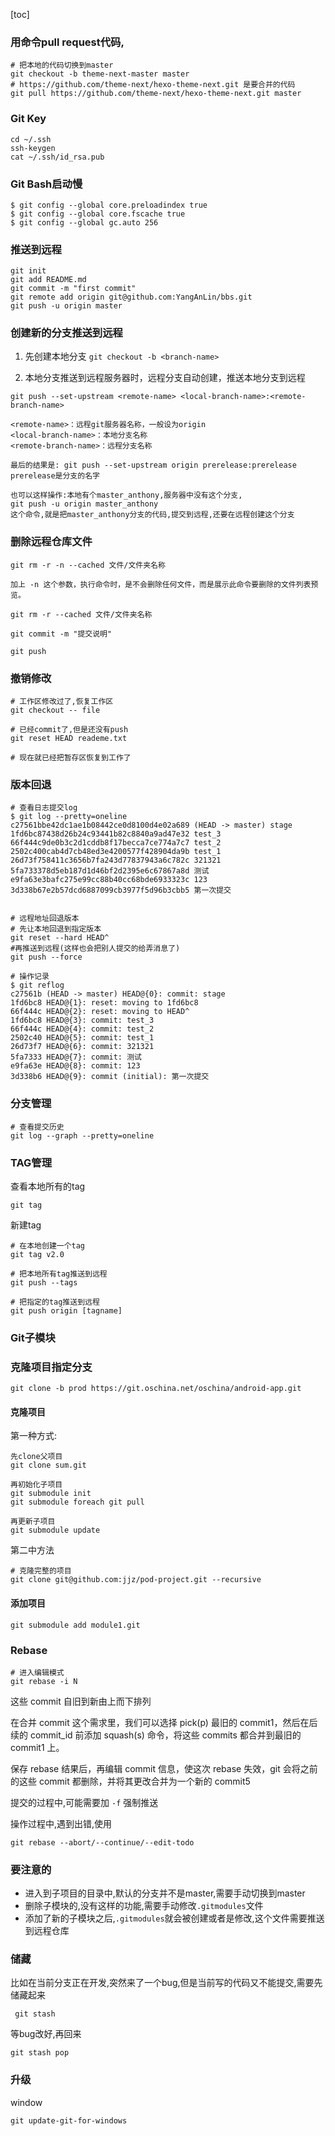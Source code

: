 [toc]

### 用命令pull request代码,

```sehll
# 把本地的代码切换到master
git checkout -b theme-next-master master
# https://github.com/theme-next/hexo-theme-next.git 是要合并的代码
git pull https://github.com/theme-next/hexo-theme-next.git master
```

### Git Key

```shell
cd ~/.ssh
ssh-keygen
cat ~/.ssh/id_rsa.pub
```

### Git Bash启动慢
```shell
$ git config --global core.preloadindex true
$ git config --global core.fscache true
$ git config --global gc.auto 256
```

### 推送到远程
```shell
git init
git add README.md
git commit -m "first commit"
git remote add origin git@github.com:YangAnLin/bbs.git
git push -u origin master
```

### 创建新的分支推送到远程

1. 先创建本地分支
`git checkout -b <branch-name>`

2. 本地分支推送到远程服务器时，远程分支自动创建，推送本地分支到远程
```shell
git push --set-upstream <remote-name> <local-branch-name>:<remote-branch-name>

<remote-name>：远程git服务器名称，一般设为origin
<local-branch-name>：本地分支名称
<remote-branch-name>：远程分支名称

最后的结果是: git push --set-upstream origin prerelease:prerelease
prerelease是分支的名字

也可以这样操作:本地有个master_anthony,服务器中没有这个分支,
git push -u origin master_anthony
这个命令,就是把master_anthony分支的代码,提交到远程,还要在远程创建这个分支
```

### 删除远程仓库文件

```
git rm -r -n --cached 文件/文件夹名称 

加上 -n 这个参数，执行命令时，是不会删除任何文件，而是展示此命令要删除的文件列表预览。

git rm -r --cached 文件/文件夹名称

git commit -m "提交说明"

git push
```

### 撤销修改
```shell
# 工作区修改过了,恢复工作区
git checkout -- file

# 已经commit了,但是还没有push
git reset HEAD reademe.txt

# 现在就已经把暂存区恢复到工作了
```

### 版本回退
```shell
# 查看日志提交log
$ git log --pretty=oneline
c27561bbe42dc1ae1b08442ce0d8100d4e02a689 (HEAD -> master) stage
1fd6bc87438d26b24c93441b82c8840a9ad47e32 test_3
66f444c9de0b3c2d1cddb8f17becca7ce774a7c7 test_2
2502c400cab4d7cb48ed3e4200577f428904da9b test_1
26d73f758411c3656b7fa243d77837943a6c782c 321321
5fa733378d5eb187d1d46bf2d2395e6c67867a8d 测试
e9fa63e3bafc275e99cc88b40cc68bde6933323c 123
3d338b67e2b57dcd6887099cb3977f5d96b3cbb5 第一次提交


# 远程地址回退版本
# 先让本地回退到指定版本
git reset --hard HEAD^
#再推送到远程(这样也会把别人提交的给弄消息了)
git push --force

# 操作记录
$ git reflog
c27561b (HEAD -> master) HEAD@{0}: commit: stage
1fd6bc8 HEAD@{1}: reset: moving to 1fd6bc8
66f444c HEAD@{2}: reset: moving to HEAD^
1fd6bc8 HEAD@{3}: commit: test_3
66f444c HEAD@{4}: commit: test_2
2502c40 HEAD@{5}: commit: test_1
26d73f7 HEAD@{6}: commit: 321321
5fa7333 HEAD@{7}: commit: 测试
e9fa63e HEAD@{8}: commit: 123
3d338b6 HEAD@{9}: commit (initial): 第一次提交
```

### 分支管理
```shell
# 查看提交历史
git log --graph --pretty=oneline
```

### TAG管理
查看本地所有的tag
```shell
git tag
```

新建tag
```shell
# 在本地创建一个tag
git tag v2.0

# 把本地所有tag推送到远程
git push --tags

# 把指定的tag推送到远程
git push origin [tagname]
```

### Git子模块

### 克隆项目指定分支
```shell
git clone -b prod https://git.oschina.net/oschina/android-app.git
```

#### 克隆项目
第一种方式:
```shell
先clone父项目
git clone sum.git

再初始化子项目
git submodule init
git submodule foreach git pull

再更新子项目
git submodule update
```
第二中方法
```shell
# 克隆完整的项目
git clone git@github.com:jjz/pod-project.git --recursive
```

#### 添加项目
```shell
git submodule add module1.git
```

### Rebase
```shell
# 进入编辑模式
git rebase -i N
```
这些 commit 自旧到新由上而下排列

在合并 commit 这个需求里，我们可以选择 pick(p) 最旧的 commit1，然后在后续的 commit_id 前添加 squash(s) 命令，将这些 commits 都合并到最旧的 commit1 上。

保存 rebase 结果后，再编辑 commit 信息，使这次 rebase 失效，git 会将之前的这些 commit 都删除，并将其更改合并为一个新的 commit5

提交的过程中,可能需要加 `-f` 强制推送

操作过程中,遇到出错,使用
```shell
git rebase --abort/--continue/--edit-todo
```


### 要注意的

* 进入到子项目的目录中,默认的分支并不是master,需要手动切换到master
* 删除子模块的,没有这样的功能,需要手动修改`.gitmodules`文件
* 添加了新的子模块之后,`.gitmodules`就会被创建或者是修改,这个文件需要推送到远程仓库



### 储藏

比如在当前分支正在开发,突然来了一个bug,但是当前写的代码又不能提交,需要先储藏起来

```shell
 git stash
```

等bug改好,再回来

```shell
git stash pop
```

### 升级

window

```shell
git update-git-for-windows
```

